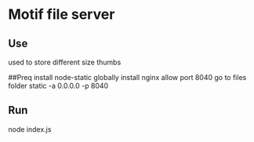 # Motif file server

## Use
used to store different size thumbs

##Preq
install node-static globally
install nginx 
allow port 8040
go to files folder
static -a 0.0.0.0 -p 8040

## Run
node index.js